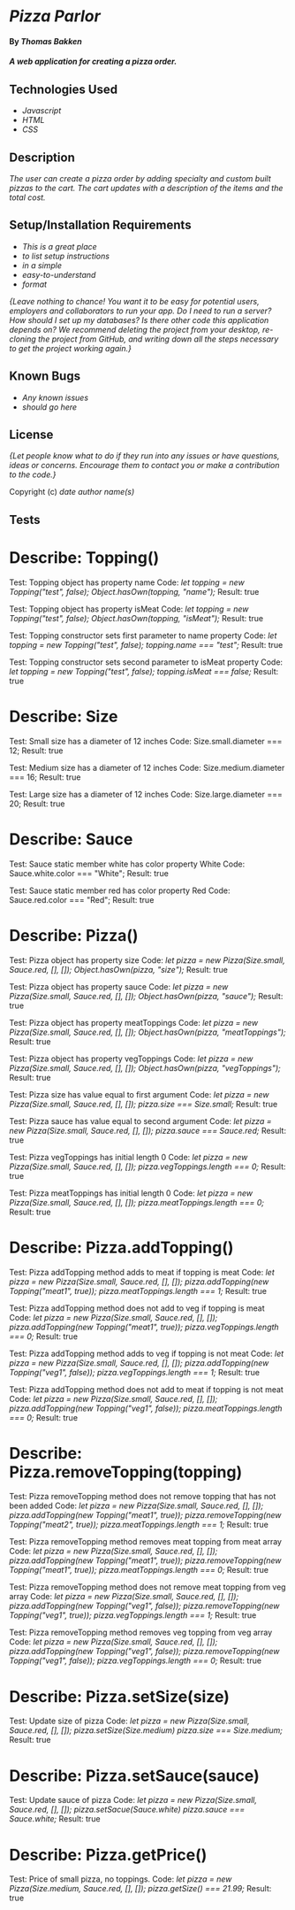 # _Pizza Parlor_

#### By _**Thomas Bakken**_

#### _A web application for creating a pizza order._

## Technologies Used

* _Javascript_
* _HTML_
* _CSS_

## Description

_The user can create a pizza order by adding specialty and custom built pizzas to the cart. The cart updates with a description of the items and the total cost._

## Setup/Installation Requirements

* _This is a great place_
* _to list setup instructions_
* _in a simple_
* _easy-to-understand_
* _format_

_{Leave nothing to chance! You want it to be easy for potential users, employers and collaborators to run your app. Do I need to run a server? How should I set up my databases? Is there other code this application depends on? We recommend deleting the project from your desktop, re-cloning the project from GitHub, and writing down all the steps necessary to get the project working again.}_

## Known Bugs

* _Any known issues_
* _should go here_

## License

_{Let people know what to do if they run into any issues or have questions, ideas or concerns.  Encourage them to contact you or make a contribution to the code.}_

Copyright (c) _date_ _author name(s)_


## Tests

# Describe: Topping()

Test: Topping object has property name
Code: 
_let topping = new Topping("test", false);_
_Object.hasOwn(topping, "name");_
Result: true

Test: Topping object has property isMeat
Code: 
_let topping = new Topping("test", false);_
_Object.hasOwn(topping, "isMeat");_
Result: true

Test: Topping constructor sets first parameter to name property
Code: 
_let topping = new Topping("test", false);_
_topping.name === "test";_
Result: true

Test: Topping constructor sets second parameter to isMeat property
Code: 
_let topping = new Topping("test", false);_
_topping.isMeat === false;_
Result: true


# Describe: Size

Test: Small size has a diameter of 12 inches
Code: Size.small.diameter === 12;
Result: true

Test: Medium size has a diameter of 12 inches
Code: Size.medium.diameter === 16;
Result: true

Test: Large size has a diameter of 12 inches
Code: Size.large.diameter === 20;
Result: true


# Describe: Sauce

Test: Sauce static member white has color property White
Code: Sauce.white.color === "White";
Result: true

Test: Sauce static member red has color property Red
Code: Sauce.red.color === "Red";
Result: true


# Describe: Pizza()

Test: Pizza object has property size
Code: 
_let pizza = new Pizza(Size.small, Sauce.red, [], []);_
_Object.hasOwn(pizza, "size");_
Result: true

Test: Pizza object has property sauce
Code: 
_let pizza = new Pizza(Size.small, Sauce.red, [], []);_
_Object.hasOwn(pizza, "sauce");_
Result: true

Test: Pizza object has property meatToppings
Code: 
_let pizza = new Pizza(Size.small, Sauce.red, [], []);_
_Object.hasOwn(pizza, "meatToppings");_
Result: true

Test: Pizza object has property vegToppings
Code: 
_let pizza = new Pizza(Size.small, Sauce.red, [], []);_
_Object.hasOwn(pizza, "vegToppings");_
Result: true

Test: Pizza size has value equal to first argument
Code: 
_let pizza = new Pizza(Size.small, Sauce.red, [], []);_
_pizza.size === Size.small;_
Result: true

Test: Pizza sauce has value equal to second argument
Code: 
_let pizza = new Pizza(Size.small, Sauce.red, [], []);_
_pizza.sauce === Sauce.red;_
Result: true

Test: Pizza vegToppings has initial length 0
Code: 
_let pizza = new Pizza(Size.small, Sauce.red, [], []);_
_pizza.vegToppings.length === 0;_
Result: true

Test: Pizza meatToppings has initial length 0
Code: 
_let pizza = new Pizza(Size.small, Sauce.red, [], []);_
_pizza.meatToppings.length === 0;_
Result: true


# Describe: Pizza.addTopping()

Test: Pizza addTopping method adds to meat if topping is meat
Code: 
_let pizza = new Pizza(Size.small, Sauce.red, [], []);_
_pizza.addTopping(new Topping("meat1", true));_
_pizza.meatToppings.length === 1;_
Result: true

Test: Pizza addTopping method does not add to veg if topping is meat
Code: 
_let pizza = new Pizza(Size.small, Sauce.red, [], []);_
_pizza.addTopping(new Topping("meat1", true));_
_pizza.vegToppings.length === 0;_
Result: true

Test: Pizza addTopping method adds to veg if topping is not meat
Code: 
_let pizza = new Pizza(Size.small, Sauce.red, [], []);_
_pizza.addTopping(new Topping("veg1", false));_
_pizza.vegToppings.length === 1;_
Result: true

Test: Pizza addTopping method does not add to meat if topping is not meat
Code: 
_let pizza = new Pizza(Size.small, Sauce.red, [], []);_
_pizza.addTopping(new Topping("veg1", false));_
_pizza.meatToppings.length === 0;_
Result: true


# Describe: Pizza.removeTopping(topping)

Test: Pizza removeTopping method does not remove topping that has not been added
Code: 
_let pizza = new Pizza(Size.small, Sauce.red, [], []);_
_pizza.addTopping(new Topping("meat1", true));_
_pizza.removeTopping(new Topping("meat2", true));_
_pizza.meatToppings.length === 1;_
Result: true

Test: Pizza removeTopping method removes meat topping from meat array 
Code: 
_let pizza = new Pizza(Size.small, Sauce.red, [], []);_
_pizza.addTopping(new Topping("meat1", true));_
_pizza.removeTopping(new Topping("meat1", true));_
_pizza.meatToppings.length === 0;_
Result: true

Test: Pizza removeTopping method does not remove meat topping from veg array 
Code: 
_let pizza = new Pizza(Size.small, Sauce.red, [], []);_
_pizza.addTopping(new Topping("veg1", false));_
_pizza.removeTopping(new Topping("veg1", true));_
_pizza.vegToppings.length === 1;_
Result: true

Test: Pizza removeTopping method removes veg topping from veg array 
Code: 
_let pizza = new Pizza(Size.small, Sauce.red, [], []);_
_pizza.addTopping(new Topping("veg1", false));_
_pizza.removeTopping(new Topping("veg1", false));_
_pizza.vegToppings.length === 0;_
Result: true


# Describe: Pizza.setSize(size)

Test: Update size of pizza
Code: 
_let pizza = new Pizza(Size.small, Sauce.red, [], []);_
_pizza.setSize(Size.medium)_
_pizza.size === Size.medium;_
Result: true


# Describe: Pizza.setSauce(sauce)

Test: Update sauce of pizza
Code: 
_let pizza = new Pizza(Size.small, Sauce.red, [], []);_
_pizza.setSacue(Sauce.white)_
_pizza.sauce === Sauce.white;_
Result: true

# Describe: Pizza.getPrice()

Test: Price of small pizza, no toppings.
Code:
_let pizza = new Pizza(Size.medium, Sauce.red, [], []);_
_pizza.getSize() === 21.99;_
Result: true